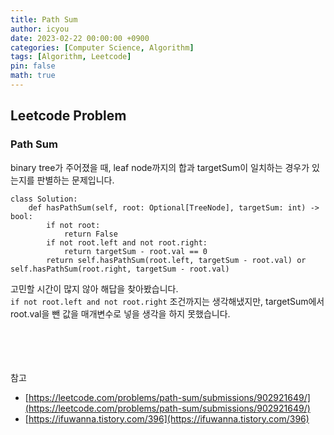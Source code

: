 ```yaml
---
title: Path Sum
author: icyou
date: 2023-02-22 00:00:00 +0900
categories: [Computer Science, Algorithm]
tags: [Algorithm, Leetcode]
pin: false
math: true
---
```


## Leetcode Problem

### Path Sum
binary tree가 주어졌을 때, leaf node까지의 합과 targetSum이 일치하는 경우가 있는지를 판별하는 문제입니다.

```
class Solution:
    def hasPathSum(self, root: Optional[TreeNode], targetSum: int) -> bool:
        if not root:
            return False
        if not root.left and not root.right:
            return targetSum - root.val == 0
        return self.hasPathSum(root.left, targetSum - root.val) or self.hasPathSum(root.right, targetSum - root.val)
```
고민할 시간이 많지 않아 해답을 찾아봤습니다.  
`if not root.left and not root.right` 조건까지는 생각해냈지만, targetSum에서 root.val을 뺀 값을 매개변수로 넣을 생각을 하지 못했습니다.

<br/><br/><br/><br/>
참고 
- [https://leetcode.com/problems/path-sum/submissions/902921649/](https://leetcode.com/problems/path-sum/submissions/902921649/)
- [https://ifuwanna.tistory.com/396](https://ifuwanna.tistory.com/396)